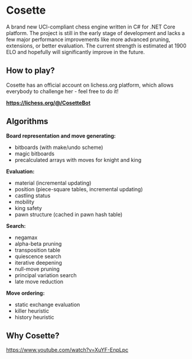 # Cosette

A brand new UCI-compliant chess engine written in C# for .NET Core platform. The project is still in the early stage of development and lacks a few major performance improvements like more advanced pruning, extensions, or better evaluation. The current strength is estimated at 1900 ELO and hopefully will significantly improve in the future.

## How to play?
Cosette has an official account on lichess.org platform, which allows everybody to challenge her - feel free to do it!

**https://lichess.org/@/CosetteBot**

## Algorithms

**Board representation and move generating:**
 - bitboards (with make/undo scheme)
 - magic bitboards
 - precalculated arrays with moves for knight and king

**Evaluation:**
 - material (incremental updating)
 - position (piece-square tables, incremental updating)
 - castling status
 - mobility
 - king safety
 - pawn structure (cached in pawn hash table)

**Search:**
 - negamax
 - alpha-beta pruning
 - transposition table
 - quiescence search
 - iterative deepening
 - null-move pruning
 - principal variation search
 - late move reduction

**Move ordering:**
 - static exchange evaluation
 - killer heuristic
 - history heuristic

## Why Cosette?

https://www.youtube.com/watch?v=XuYF-EnpLpc